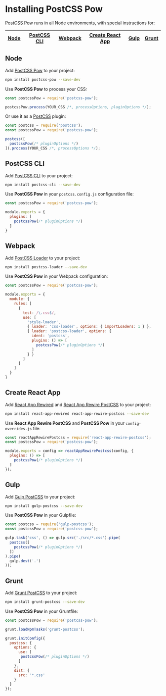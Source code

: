 # Installing PostCSS Pow

[PostCSS Pow] runs in all Node environments, with special instructions for:

| [Node](#node) | [PostCSS CLI](#postcss-cli) | [Webpack](#webpack) | [Create React App](#create-react-app) | [Gulp](#gulp) | [Grunt](#grunt) |
| --- | --- | --- | --- | --- | --- |

## Node

Add [PostCSS Pow] to your project:

```bash
npm install postcss-pow --save-dev
```

Use **PostCSS Pow** to process your CSS:

```js
const postcssPow = require('postcss-pow');

postcssPow.process(YOUR_CSS /*, processOptions, pluginOptions */);
```

Or use it as a [PostCSS] plugin:

```js
const postcss = require('postcss');
const postcssPow = require('postcss-pow');

postcss([
  postcssPow(/* pluginOptions */)
]).process(YOUR_CSS /*, processOptions */);
```

## PostCSS CLI

Add [PostCSS CLI] to your project:

```bash
npm install postcss-cli --save-dev
```

Use **PostCSS Pow** in your `postcss.config.js` configuration file:

```js
const postcssPow = require('postcss-pow');

module.exports = {
  plugins: [
    postcssPow(/* pluginOptions */)
  ]
}
```

## Webpack

Add [PostCSS Loader] to your project:

```bash
npm install postcss-loader --save-dev
```

Use **PostCSS Pow** in your Webpack configuration:

```js
const postcssPow = require('postcss-pow');

module.exports = {
  module: {
    rules: [
      {
        test: /\.css$/,
        use: [
          'style-loader',
          { loader: 'css-loader', options: { importLoaders: 1 } },
          { loader: 'postcss-loader', options: {
            ident: 'postcss',
            plugins: () => [
              postcssPow(/* pluginOptions */)
            ]
          } }
        ]
      }
    ]
  }
}
```

## Create React App

Add [React App Rewired] and [React App Rewire PostCSS] to your project:

```bash
npm install react-app-rewired react-app-rewire-postcss --save-dev
```

Use **React App Rewire PostCSS** and **PostCSS Pow** in your
`config-overrides.js` file:

```js
const reactAppRewirePostcss = require('react-app-rewire-postcss');
const postcssPow = require('postcss-pow');

module.exports = config => reactAppRewirePostcss(config, {
  plugins: () => [
    postcssPow(/* pluginOptions */)
  ]
});
```

## Gulp

Add [Gulp PostCSS] to your project:

```bash
npm install gulp-postcss --save-dev
```

Use **PostCSS Pow** in your Gulpfile:

```js
const postcss = require('gulp-postcss');
const postcssPow = require('postcss-pow');

gulp.task('css', () => gulp.src('./src/*.css').pipe(
  postcss([
    postcssPow(/* pluginOptions */)
  ])
).pipe(
  gulp.dest('.')
));
```

## Grunt

Add [Grunt PostCSS] to your project:

```bash
npm install grunt-postcss --save-dev
```

Use **PostCSS Pow** in your Gruntfile:

```js
const postcssPow = require('postcss-pow');

grunt.loadNpmTasks('grunt-postcss');

grunt.initConfig({
  postcss: {
    options: {
      use: [
       postcssPow(/* pluginOptions */)
      ]
    },
    dist: {
      src: '*.css'
    }
  }
});
```

[Gulp PostCSS]: https://github.com/postcss/gulp-postcss
[Grunt PostCSS]: https://github.com/nDmitry/grunt-postcss
[PostCSS]: https://github.com/postcss/postcss
[PostCSS CLI]: https://github.com/postcss/postcss-cli
[PostCSS Loader]: https://github.com/postcss/postcss-loader
[PostCSS Pow]: https://github.com/limitlessloop/postcss-pow
[React App Rewire PostCSS]: https://github.com/csstools/react-app-rewire-postcss
[React App Rewired]: https://github.com/timarney/react-app-rewired
